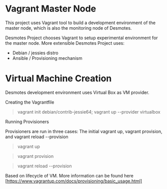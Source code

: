 # Vagrant Master Node 
This project uses Vagrant tool to build a development environment of the master node, which is also the monitoring node of Desmotes.

Desmotes Project chooses Vagrant to setup experimental environment for the master node. More extensible Desmotes Project uses: 
* Debian / jessies distro
* Ansible / Provisioning mechanism 

# Virtual Machine Creation 
Desmotes development environment uses Virtual Box as VM provider.

Creating the Vagrantfile

> vagrant init debian/contrib-jessie64; vagrant up --provider virtualbox

Running Provisioners

Provisioners are run in three cases: The initial vagrant up, vagrant provision, and vagrant reload --provision

> vagrant up 

> vagrant provision

> vagrant reload --provision

Based on lifecycle of VM. More information can be found here [https://www.vagrantup.com/docs/provisioning/basic_usage.html]

